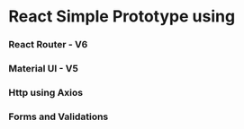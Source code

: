 # React Simple Prototype using

### React Router - V6
### Material UI - V5
### Http using Axios
### Forms and Validations


